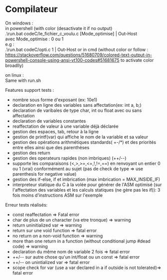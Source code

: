 # Compilateur
On windows :  
in powershell (with color (desactivate it if no output)  
.\run.bat codeC/le_fichier_c_voulu.c [Mode_optimise] | Out-Host  
avec Mode_optimise : 0 ou 1  
e.g :  
.\run.bat codeC/opti.c 1 | Out-Host 
or in cmd (without color or follow : https://stackoverflow.com/questions/51680709/colored-text-output-in-powershell-console-using-ansi-vt100-codes#51681675 to activate color broadlly)   
  
on linux :  
Same with run.sh 
   
Features support tests :  
*  nombre sous forme d'exposant (ex: 10e1)
*  declaration en ligne des variables sans affectation(ex: int a, b;)
*  declaration de varibales de type char, int ou float avec ou sans affectation
*  declaration de variables constantes
*  reaffectation de valeur à une variable déjà déclarée
*  gestion des espaces, tab, retour à la ligne
*  gestion de printf(var) qui affiche le nom de la variable et sa valeur
*  gestion des opérations arithmétiques standards( +-/*) et des priorités entre elles ainsi que des parenthèses
*  gestion des return
*  gestion des operateurs rapides (non imbriques) (++/--)
*  supporte les comparaisons (<,>,>=,<=,!,!=,==) en renvoyant un entier 0 ou 1 (vrai) conformément au sujet (pas de check de type => use parenthesis for negative value)
*  gestion des if-else, if et imbrication (max imbrication = MAX_INSIDE_IF)
*  interpreteur statique du C à la volée pour générer de l'ASM optimisé (sur l'affectation des variables et les calculs statiques (ne gère pas les if)): 3 fois moins d'instructions ASM sur l'exemple

Erreur tests réalisés:  
*  const reaffectation => Fatal error
*  char de plus de un character (va etre tronque) => warning
*  return uninitialized var => warning
*  return sur une void function => fatal error
*  no return on a non-void function => warning
*  more than one return in a function (without conditional jump #dead code) => warning
*  declaration du même nom de variable 2 fois => fatal error
*  ++/-- sur autre chose qu'un int/float ou un const => fatal error
*  ++/-- on unintialized var =>   fatal error
*  scope check for var (use a var declared in a if outside is not tolerated)=> fatal error



